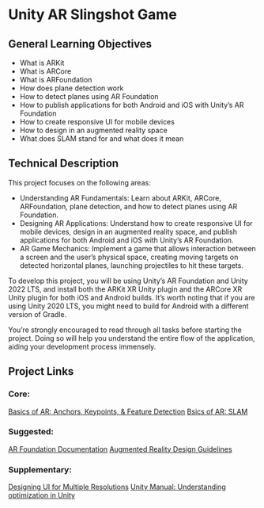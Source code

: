 # Unity AR Slingshot Game


## General Learning Objectives

* What is ARKit
* What is ARCore
* What is ARFoundation
* How does plane detection work
* How to detect planes using AR Foundation
* How to publish applications for both Android and iOS with Unity’s AR Foundation
* How to create responsive UI for mobile devices
* How to design in an augmented reality space
* What does SLAM stand for and what does it mean


## Technical Description

This project focuses on the following areas:

* Understanding AR Fundamentals: Learn about ARKit, ARCore, ARFoundation, plane detection, and how to detect planes using AR Foundation.
* Designing AR Applications: Understand how to create responsive UI for mobile devices, design in an augmented reality space, and publish applications for both Android and iOS with Unity’s AR Foundation.
* AR Game Mechanics: Implement a game that allows interaction between a screen and the user’s physical space, creating moving targets on detected horizontal planes, launching projectiles to hit these targets.

To develop this project, you will be using Unity’s AR Foundation and Unity 2022 LTS, and install both the ARKit XR Unity plugin and the ARCore XR Unity plugin for both iOS and Android builds. It’s worth noting that if you are using Unity 2020 LTS, you might need to build for Android with a different version of Gradle.

You’re strongly encouraged to read through all tasks before starting the project. Doing so will help you understand the entire flow of the application, aiding your development process immensely.


## Project Links
### Core:
[Basics of AR: Anchors, Keypoints, & Feature Detection](https://www.andreasjakl.com/basics-of-ar-anchors-keypoints-feature-detection/)
[Bsics of AR: SLAM](https://www.andreasjakl.com/basics-of-ar-slam-simultaneous-localization-and-mapping/)

### Suggested:
[AR Foundation Documentation](https://docs.unity3d.com/Packages/com.unity.xr.arfoundation@5.1/manual/index.html)
[Augmented Reality Design Guidelines](https://developers.google.com/ar/design)

### Supplementary:
[Designing UI for Multiple Resolutions](https://docs.unity3d.com/Packages/com.unity.ugui@2.0/manual/HOWTO-UIMultiResolution.html)
[Unity Manual: Understanding optimization in Unity](https://docs.unity3d.com/Manual/UnderstandingPerformance.html)
